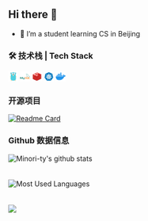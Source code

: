 ## Hi there 👋

- 🌱 I’m a student learning CS in Beijing

<!--
**PanYuHaa/PanYuHaa** is a ✨ _special_ ✨ repository because its `README.md` (this file) appears on your GitHub profile.

Here are some ideas to get you started:

- 🔭 I’m currently working on ...
- 🌱 I’m currently learning ...
- 👯 I’m looking to collaborate on ...
- 🤔 I’m looking for help with ...
- 💬 Ask me about ...
- 📫 How to reach me: ...
- 😄 Pronouns: ...
- ⚡ Fun fact: ...
-->

### 🛠 技术栈 | Tech Stack

<a href="https://golang.google.cn"><code><img height="20" src="./images/golang.png"></code></a>
<a href="https://www.mysql.com"><code><img height="20" src="./images/mysql.png"></code></a>
<a href="https://redis.io"><code><img height="20" src="./images/redis.png"></code></a>
<a href="https://kubernetes.io"><code><img height="20" src="./images/kubernetes.png"></code></a>
<a href="https://www.docker.com"><code><img height="20" src="./images/docker.png"></code></a>

### 开源项目
[![Readme Card](https://github-readme-stats.vercel.app/api/pin/?username=PanYuHaa&repo=dousheng-project&theme=tokyonight)](https://github.com/PanYuHaa/dousheng-project.git)

### Github 数据信息

![Minori-ty's github stats](https://github-readme-stats.vercel.app/api?username=PanYuHaa&show_icons=true&theme=tokyonight)
<br><br></br>
![Most Used Languages](https://github-readme-stats.vercel.app/api/top-langs/?username=PanYuHaa&hide=javascript,html,css&theme=tokyonight)
<br><br></br>
[![](https://activity-graph.herokuapp.com/graph?username=PanYuHaa&theme=react-dark)](https://github.com/ashutosh00710/github-readme-activity-graph)
